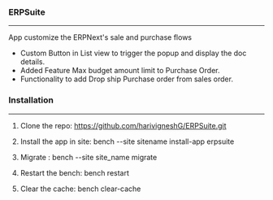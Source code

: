 ### ERPSuite
<hr/>

App customize the ERPNext's sale and purchase flows


 * Custom Button in List view to trigger the popup and display the doc details.
 * Added Feature Max budget amount limit to Purchase Order.
 * Functionality to add Drop ship Purchase order from sales order.



### Installation
<hr>

1. Clone the repo: https://github.com/harivigneshG/ERPSuite.git

1. Install the app in site: bench --site sitename install-app erpsuite

1. Migrate : bench --site site_name migrate

1. Restart the bench: bench restart

1. Clear the cache: bench clear-cache

